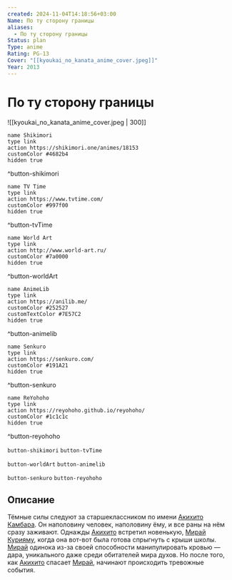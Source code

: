 ```yaml
---
created: 2024-11-04T14:18:56+03:00
Name: По ту сторону границы
aliases:
  - По ту сторону границы
Status: plan
Type: anime
Rating: PG-13
Cover: "[[kyoukai_no_kanata_anime_cover.jpeg]]"
Year: 2013
---
```


# По ту сторону границы

![[kyoukai_no_kanata_anime_cover.jpeg | 300]]

```button
name Shikimori
type link
action https://shikimori.one/animes/18153
customColor #4682b4
hidden true
```
^button-shikimori

```button
name TV Time
type link
action https://www.tvtime.com/
customColor #997f00
hidden true
```
^button-tvTime

```button
name World Art
type link
action http://www.world-art.ru/
customColor #7a0000
hidden true
```
^button-worldArt

```button
name AnimeLib
type link
action https://anilib.me/
customColor #252527
customTextColor #7E57C2
hidden true
```
^button-animelib

```button
name Senkuro
type link
action https://senkuro.com/
customColor #191A21
hidden true
```
^button-senkuro

```button
name ReYohoho
type link
action https://reyohoho.github.io/reyohoho/
customColor #1c1c1c
hidden true
```
^button-reyohoho

`button-shikimori` `button-tvTime`

`button-worldArt` `button-animelib`

`button-senkuro` `button-reyohoho`

## Описание

Тёмные силы следуют за старшеклассником по имени [Акихито Камбара](https://shikimori.one/characters/81757-akihito-kanbara). Он наполовину человек, наполовину ёму, и все раны на нём сразу заживают. Однажды [Акихито](https://shikimori.one/characters/81757-akihito-kanbara) встретил новенькую, [Мирай Курияму](https://shikimori.one/characters/81751-mirai-kuriyama), когда она вот-вот была готова спрыгнуть с крыши школы. [Мирай](https://shikimori.one/characters/81751-mirai-kuriyama) одинока из-за своей способности манипулировать кровью — дара, уникального даже среди обитателей мира духов. Но после того, как [Акихито](https://shikimori.one/characters/81757-akihito-kanbara) спасает [Мирай](https://shikimori.one/characters/81751-mirai-kuriyama), начинают происходить тревожные события.
